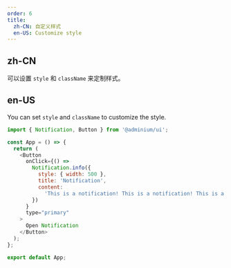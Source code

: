 ```yaml
---
order: 6
title:
  zh-CN: 自定义样式
  en-US: Customize style
---
```


## zh-CN

可以设置 `style` 和 `className` 来定制样式。

## en-US

You can set `style` and `className` to customize the style.

```js
import { Notification, Button } from '@adminium/ui';

const App = () => {
  return (
    <Button
      onClick={() =>
        Notification.info({
          style: { width: 500 },
          title: 'Notification',
          content:
            'This is a notification! This is a notification! This is a notification! This is a notification! ',
        })
      }
      type="primary"
    >
      Open Notification
    </Button>
  );
};

export default App;
```
